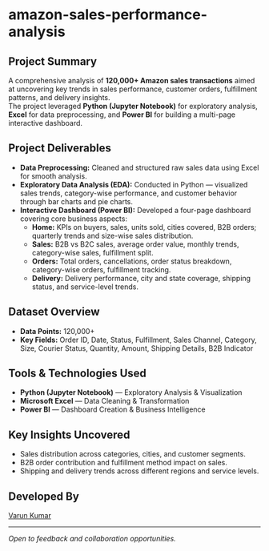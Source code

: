 # amazon-sales-performance-analysis

## Project Summary
A comprehensive analysis of **120,000+ Amazon sales transactions** aimed at uncovering key trends in sales performance, customer orders, fulfillment patterns, and delivery insights.  
The project leveraged **Python (Jupyter Notebook)** for exploratory analysis, **Excel** for data preprocessing, and **Power BI** for building a multi-page interactive dashboard.

## Project Deliverables
- **Data Preprocessing:** Cleaned and structured raw sales data using Excel for smooth analysis.  
- **Exploratory Data Analysis (EDA):** Conducted in Python — visualized sales trends, category-wise performance, and customer behavior through bar charts and pie charts.  
- **Interactive Dashboard (Power BI):** Developed a four-page dashboard covering core business aspects:
  - **Home:** KPIs on buyers, sales, units sold, cities covered, B2B orders; quarterly trends and size-wise sales distribution.
  - **Sales:** B2B vs B2C sales, average order value, monthly trends, category-wise sales, fulfillment split.
  - **Orders:** Total orders, cancellations, order status breakdown, category-wise orders, fulfillment tracking.
  - **Delivery:** Delivery performance, city and state coverage, shipping status, and service-level trends.

## Dataset Overview
- **Data Points:** 120,000+  
- **Key Fields:** Order ID, Date, Status, Fulfillment, Sales Channel, Category, Size, Courier Status, Quantity, Amount, Shipping Details, B2B Indicator  

## Tools & Technologies Used
- **Python (Jupyter Notebook)** — Exploratory Analysis & Visualization  
- **Microsoft Excel** — Data Cleaning & Transformation  
- **Power BI** — Dashboard Creation & Business Intelligence  

## Key Insights Uncovered
- Sales distribution across categories, cities, and customer segments.  
- B2B order contribution and fulfillment method impact on sales.  
- Shipping and delivery trends across different regions and service levels.  

## Developed By
[Varun Kumar](https://github.com/varun4186vk)  

---

*Open to feedback and collaboration opportunities.*
